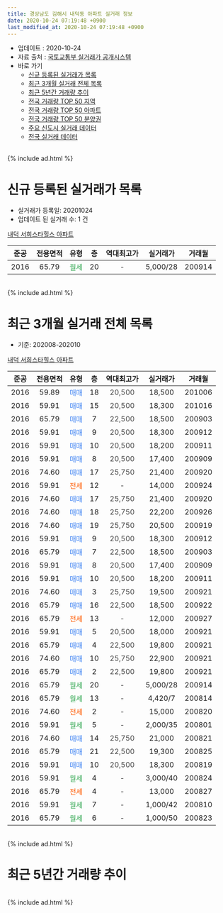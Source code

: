 ```yaml
---
title: 경상남도 김해시 내덕동 아파트 실거래 정보
date: 2020-10-24 07:19:48 +0900
last_modified_at: 2020-10-24 07:19:48 +0900
---
```


* 업데이트 : 2020-10-24
* 자료 출처 : [국토교통부 실거래가 공개시스템](http://rt.molit.go.kr)
* 바로 가기
    * [신규 등록된 실거래가 목록](#신규-등록된-실거래가-목록)
    * [최근 3개월 실거래 전체 목록](#최근-3개월-실거래-전체-목록)
    * [최근 5년간 거래량 추이](#최근-5년간-거래량-추이)
    * [전국 거래량 TOP 50 지역](https://inasie.github.io/apt-trade-info/최근-3개월-전국에서-가장-거래가-많이-발생한-지역)
    * [전국 거래량 TOP 50 아파트](https://inasie.github.io/apt-trade-info/최근-3개월-전국에서-가장-거래가-많이-발생한-아파트)
    * [전국 거래량 TOP 50 분양권](https://inasie.github.io/apt-trade-info/최근-3개월-전국에서-가장-거래가-많이-발생한-분양권)
    * [주요 신도시 실거래 데이터](https://inasie.github.io/apt-trade-info/주요-신도시)
    * [전국 실거래 데이터](https://inasie.github.io/apt-trade-info/전국)
<br>
{% include ad.html %}
<br>

# 신규 등록된 실거래가 목록
* 실거래가 등록일: 20201024
* 업데이트 된 실거래 수: 1 건


[내덕 서희스타힐스 아파트](https://search.naver.com/search.naver?query=%EA%B2%BD%EC%83%81%EB%82%A8%EB%8F%84+%EA%B9%80%ED%95%B4%EC%8B%9C+%EB%82%B4%EB%8D%95%EB%8F%99+%EB%82%B4%EB%8D%95+%EC%84%9C%ED%9D%AC%EC%8A%A4%ED%83%80%ED%9E%90%EC%8A%A4+%EC%95%84%ED%8C%8C%ED%8A%B8)

|준공|전용면적|유형|층|역대최고가|실거래가|거래월|
|:---:|:---:|:---:|:---:|:---:|:---:|:---:|
|2016|65.79|<span style="color:#34a853">월세</span>|20|<span style="color:#444444">-</span>|5,000/28|200914|


<br>
{% include ad.html %}
<br>

# 최근 3개월 실거래 전체 목록
* 기준: 202008-202010


[내덕 서희스타힐스 아파트](https://search.naver.com/search.naver?query=%EA%B2%BD%EC%83%81%EB%82%A8%EB%8F%84+%EA%B9%80%ED%95%B4%EC%8B%9C+%EB%82%B4%EB%8D%95%EB%8F%99+%EB%82%B4%EB%8D%95+%EC%84%9C%ED%9D%AC%EC%8A%A4%ED%83%80%ED%9E%90%EC%8A%A4+%EC%95%84%ED%8C%8C%ED%8A%B8)

|준공|전용면적|유형|층|역대최고가|실거래가|거래월|
|:---:|:---:|:---:|:---:|:---:|:---:|:---:|
|2016|59.89|<span style="color:#4285f3">매매</span>|18|<span style="color:#444444">20,500</span>|18,500|201006|
|2016|59.91|<span style="color:#4285f3">매매</span>|15|<span style="color:#444444">20,500</span>|18,300|201016|
|2016|65.79|<span style="color:#4285f3">매매</span>|7|<span style="color:#444444">22,500</span>|18,500|200903|
|2016|59.91|<span style="color:#4285f3">매매</span>|9|<span style="color:#444444">20,500</span>|18,300|200912|
|2016|59.91|<span style="color:#4285f3">매매</span>|10|<span style="color:#444444">20,500</span>|18,200|200911|
|2016|59.91|<span style="color:#4285f3">매매</span>|8|<span style="color:#444444">20,500</span>|17,400|200909|
|2016|74.60|<span style="color:#4285f3">매매</span>|17|<span style="color:#444444">25,750</span>|21,400|200920|
|2016|59.91|<span style="color:#ff5a00">전세</span>|12|<span style="color:#444444">-</span>|14,000|200924|
|2016|74.60|<span style="color:#4285f3">매매</span>|17|<span style="color:#444444">25,750</span>|21,400|200920|
|2016|74.60|<span style="color:#4285f3">매매</span>|18|<span style="color:#444444">25,750</span>|22,200|200926|
|2016|74.60|<span style="color:#4285f3">매매</span>|19|<span style="color:#444444">25,750</span>|20,500|200919|
|2016|59.91|<span style="color:#4285f3">매매</span>|9|<span style="color:#444444">20,500</span>|18,300|200912|
|2016|65.79|<span style="color:#4285f3">매매</span>|7|<span style="color:#444444">22,500</span>|18,500|200903|
|2016|59.91|<span style="color:#4285f3">매매</span>|8|<span style="color:#444444">20,500</span>|17,400|200909|
|2016|59.91|<span style="color:#4285f3">매매</span>|10|<span style="color:#444444">20,500</span>|18,200|200911|
|2016|74.60|<span style="color:#4285f3">매매</span>|3|<span style="color:#444444">25,750</span>|19,500|200921|
|2016|65.79|<span style="color:#4285f3">매매</span>|16|<span style="color:#444444">22,500</span>|18,500|200922|
|2016|65.79|<span style="color:#ff5a00">전세</span>|13|<span style="color:#444444">-</span>|12,000|200927|
|2016|59.91|<span style="color:#4285f3">매매</span>|5|<span style="color:#444444">20,500</span>|18,000|200921|
|2016|65.79|<span style="color:#4285f3">매매</span>|4|<span style="color:#444444">22,500</span>|19,800|200921|
|2016|74.60|<span style="color:#4285f3">매매</span>|10|<span style="color:#444444">25,750</span>|22,900|200921|
|2016|65.79|<span style="color:#4285f3">매매</span>|2|<span style="color:#444444">22,500</span>|19,800|200921|
|2016|65.79|<span style="color:#34a853">월세</span>|20|<span style="color:#444444">-</span>|5,000/28|200914|
|2016|65.79|<span style="color:#34a853">월세</span>|13|<span style="color:#444444">-</span>|4,420/7|200814|
|2016|74.60|<span style="color:#ff5a00">전세</span>|2|<span style="color:#444444">-</span>|15,000|200820|
|2016|59.91|<span style="color:#34a853">월세</span>|5|<span style="color:#444444">-</span>|2,000/35|200801|
|2016|74.60|<span style="color:#4285f3">매매</span>|14|<span style="color:#444444">25,750</span>|21,000|200821|
|2016|65.79|<span style="color:#4285f3">매매</span>|21|<span style="color:#444444">22,500</span>|19,300|200825|
|2016|59.91|<span style="color:#4285f3">매매</span>|10|<span style="color:#444444">20,500</span>|18,300|200819|
|2016|59.91|<span style="color:#34a853">월세</span>|4|<span style="color:#444444">-</span>|3,000/40|200824|
|2016|65.79|<span style="color:#ff5a00">전세</span>|4|<span style="color:#444444">-</span>|13,000|200827|
|2016|59.91|<span style="color:#34a853">월세</span>|7|<span style="color:#444444">-</span>|1,000/42|200810|
|2016|65.79|<span style="color:#34a853">월세</span>|6|<span style="color:#444444">-</span>|1,000/50|200823|


<br>
{% include ad.html %}
<br>

# 최근 5년간 거래량 추이


<div style="width:100%;">
    <canvas id="deal_progress" height="200"></canvas>
</div>

<script>
new Chart(document.getElementById("deal_progress"), {
    type: 'line',
    data: {
        labels: ['201510','201511','201512','201601','201602','201603','201604','201605','201606','201607','201608','201609','201610','201611','201612','201701','201702','201703','201704','201705','201706','201707','201708','201709','201710','201711','201712','201801','201802','201803','201804','201805','201806','201807','201808','201809','201810','201811','201812','201901','201902','201903','201904','201905','201906','201907','201908','201909','201910','201911','201912','202001','202002','202003','202004','202005','202006','202007','202008','202009','202010'],
        datasets: [{
            label: '매매',
            pointRadius: 1,
            data: [0, 0, 0, 0, 0, 0, 0, 0, 0, 0, 0, 0, 0, 0, 8, 13, 16, 10, 2, 3, 5, 4, 1, 1, 1, 1, 1, 6, 1, 0, 2, 2, 4, 1, 0, 0, 0, 1, 5, 5, 7, 2, 2, 8, 4, 2, 4, 8, 18, 10, 9, 7, 5, 3, 4, 7, 6, 1, 3, 18, 2],
            borderColor: "rgba(255, 201, 14, 1)",
            backgroundColor: "rgba(255, 201, 14, 0.5)",
            fill: false,
            lineTension: 0
        },{
            label: '전월세',
            pointRadius: 1,
            data: [0, 0, 0, 0, 0, 0, 0, 0, 0, 0, 0, 0, 10, 24, 48, 50, 51, 30, 7, 3, 4, 3, 4, 4, 3, 1, 5, 7, 2, 5, 4, 3, 3, 3, 5, 2, 1, 10, 15, 22, 10, 20, 15, 8, 5, 6, 5, 9, 21, 7, 9, 7, 3, 11, 5, 8, 4, 4, 7, 3, 0],
            borderColor: "rgba(0, 141, 185, 1)",
            backgroundColor: "rgba(0, 141, 185, 0.5)",
            fill: false,
            lineTension: 0
        }
        ]
    },
    options: {
        responsive: true,
        title: {
            display: false
        },
        tooltips: {
            mode: 'index',
            intersect: false
        },
        hover: {
            mode: 'nearest',
            intersect: true
        },
        scales: {
            xAxes: [{
                display: true,
                scaleLabel: {
                    display: true,
                    labelString: '년/월'
                }
            }],
            yAxes: [{
                display: true,
                ticks: {
                    suggestedMin: 0,
                },
                scaleLabel: {
                    display: true,
                    labelString: '실거래 수'
                }
            }]
        }
    }
});

</script>


<br>
{% include ad.html %}
<br>

